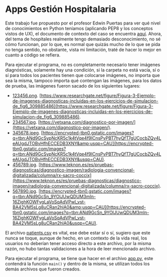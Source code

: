 # Apps Gestión Hospitalaria

Este trabajo fue propuesto por el profesor Edwin Puertas para ver qué nivel de conocimientos en Python teníamos (aplicando PEP8 y los conceptos vistos de UX), el documento de contexto del caso se encuentra [aquí](files\docs\Apps%20Gestion%20Hospitalaria.pdf). Ahora, del tema de hospitales realmente tengo demasiado desconocimiento, no sé cómo funcionan, por lo que, es normal que quizás mucho de lo que se pida no tenga sentido, no obstante, vista mi limitación, traté de hacer lo mejor en cuanto a código se refiera.

Para ejecutar el programa, no es completamente necesario tener imágenes diagnósticas, solamente hay una condición, si la carpeta no está vacía, sí o sí para todos los pacientes tienen que colocarse imágenes, no importa que sea la misma, tampoco importa qué contengan las imágenes, para los datos de prueba, las imágenes fueron sacado de los siguientes lugares:

- [123456.png](files\diagnostics_images\123456.png). [https://www.researchgate.net/figure/Figura-3-Ejemplo-de-imagenes-diagnosticas-incluidas-en-los-ejercicios-de-simulacion-de_fig6_309885486](https://www.researchgate.net/figure/Figura-3-Ejemplo-de-imagenes-diagnosticas-incluidas-en-los-ejercicios-de-simulacion-de_fig6_309885486).
- [234567.jpg](files\diagnostics_images\234567.jpg). [https://vetxana.com/diagnostico-por-imagen/](https://vetxana.com/diagnostico-por-imagen/).
- [345678.jpeg](files\diagnostics_images\345678.jpeg). [https://encrypted-tbn0.gstatic.com/images?q=tbn:ANd9GcSypNcKR5c1k4tVqe4f9lCnsPvPBT7hyQfT7gUCocbZQv4LeAUgdJTOBvHfhECCEDB3XNY&amp;usqp=CAU](https://encrypted-tbn0.gstatic.com/images?q=tbn:ANd9GcSypNcKR5c1k4tVqe4f9lCnsPvPBT7hyQfT7gUCocbZQv4LeAUgdJTOBvHfhECCEDB3XNY&usqp=CAU).
- [456789.jpg](files\diagnostics_images\456789.jpg). [https://www.teknon.es/es/pruebas-diagnosticas/diagnostico-imagen/radiologia-convencional-digitalizada/columna/rx-sacro-coccix](https://www.teknon.es/es/pruebas-diagnosticas/diagnostico-imagen/radiologia-convencional-digitalizada/columna/rx-sacro-coccix).
- [567890.jpg](files\diagnostics_images\567890.jpg). [https://encrypted-tbn0.gstatic.com/images?q=tbn:ANd9GcSn_9YOlJUwQDUM3mIn-16ZighKOWFygLaVoSqAdVPwl_vst-BA42VM5sLg8uCRan2hlA0&amp;usqp=CAU](https://encrypted-tbn0.gstatic.com/images?q=tbn:ANd9GcSn_9YOlJUwQDUM3mIn-16ZighKOWFygLaVoSqAdVPwl_vst-BA42VM5sLg8uCRan2hlA0&usqp=CAU).

El archivo [patients.csv](files\patients.csv) es vítal, ese debe estar sí o sí, sugiero que este nunca se toque, aunque de hecho, en un contexto de la vida real, los usuarios no deberían tener acceso directo a este archivo, por la misma razón, no hubo tantas validaciones a la hora de leer mencionado archivo.

Para ejecutar el programa, se tiene que hacer en el archivo [app.py](app.py), este contendrá la función `main()` y dentro de la misma, se utilizan todos los demás archivos que fueron creados.
